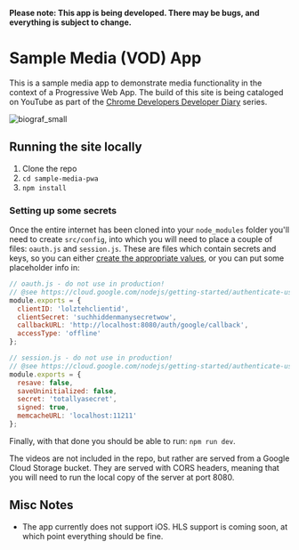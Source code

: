 **Please note: This app is being developed. There may be bugs, and everything is subject to change.**

# Sample Media (VOD) App

This is a sample media app to demonstrate media functionality in the context of a Progressive Web App. The build of this site is being cataloged on YouTube as part of the
[Chrome Developers Developer Diary](https://www.youtube.com/playlist?list=PLNYkxOF6rcIBykcJ7bvTpqU7vt-oey72J) series.

![biograf_small](https://cloud.githubusercontent.com/assets/617438/22658834/5f88797c-ec93-11e6-8e9c-b4309c3da1cc.png)

## Running the site locally

1. Clone the repo
1. `cd sample-media-pwa`
1. `npm install`

### Setting up some secrets

Once the entire internet has been cloned into your `node_modules` folder you'll need to create
`src/config`, into which you will need to place a couple of files: `oauth.js` and `session.js`.
These are files which contain secrets and keys, so you can either
[create the appropriate values](https://cloud.google.com/nodejs/getting-started/authenticate-users),
or you can put some placeholder info in:

```javascript
// oauth.js - do not use in production!
// @see https://cloud.google.com/nodejs/getting-started/authenticate-users
module.exports = {
  clientID: 'lolztehclientid',
  clientSecret: 'suchhiddenmanysecretwow',
  callbackURL: 'http://localhost:8080/auth/google/callback',
  accessType: 'offline'
};
```

```javascript
// session.js - do not use in production!
// @see https://cloud.google.com/nodejs/getting-started/authenticate-users
module.exports = {
  resave: false,
  saveUninitialized: false,
  secret: 'totallyasecret',
  signed: true,
  memcacheURL: 'localhost:11211'
};
```

Finally, with that done you should be able to run: `npm run dev`.

The videos are not included in the repo, but rather are served from a Google
Cloud Storage bucket. They are served with CORS headers, meaning that
you will need to run the local copy of the server at port 8080.

## Misc Notes

* The app currently does not support iOS. HLS support is coming soon, at which point everything should be fine.
